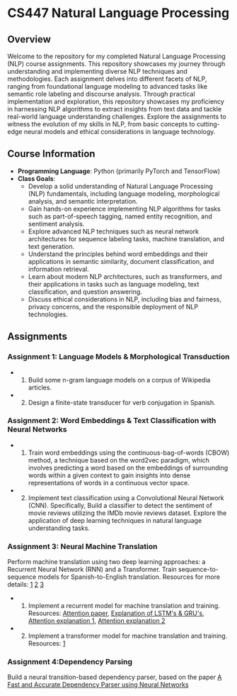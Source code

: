 # CS447 Natural Language Processing

## Overview
Welcome to the repository for my completed Natural Language Processing (NLP) course assignments. This repository showcases my journey through understanding and implementing diverse NLP techniques and methodologies. Each assignment delves into different facets of NLP, ranging from foundational language modeling to advanced tasks like semantic role labeling and discourse analysis. Through practical implementation and exploration, this repository showcases my proficiency in harnessing NLP algorithms to extract insights from text data and tackle real-world language understanding challenges. Explore the assignments to witness the evolution of my skills in NLP, from basic concepts to cutting-edge neural models and ethical considerations in language technology.

## Course Information
- **Programming Language**: Python (primarily PyTorch and TensorFlow)
- **Class Goals**:
  - Develop a solid understanding of Natural Language Processing (NLP) fundamentals, including language modeling, morphological analysis, and semantic interpretation.
  - Gain hands-on experience implementing NLP algorithms for tasks such as part-of-speech tagging, named entity recognition, and sentiment analysis.
  - Explore advanced NLP techniques such as neural network architectures for sequence labeling tasks, machine translation, and text generation.
  - Understand the principles behind word embeddings and their applications in semantic similarity, document classification, and information retrieval.
  - Learn about modern NLP architectures, such as transformers, and their applications in tasks such as language modeling, text classification, and question answering.
  - Discuss ethical considerations in NLP, including bias and fairness, privacy concerns, and the responsible deployment of NLP technologies.

## Assignments

### Assignment 1: Language Models & Morphological Transduction
- 1) Build some n-gram language models on a corpus of Wikipedia articles.
- 2) Design a finite-state transducer for verb conjugation in Spanish.

### Assignment 2: Word Embeddings & Text Classification with Neural Networks
- 1) Train word embeddings using the continuous-bag-of-words (CBOW) method, a technique based on the word2vec paradigm, which involves predicting a word based on the embeddings of surrounding words within a given context to gain insights into dense representations of words in a continuous vector space.
- 2) Implement text classification using a Convolutional Neural Network (CNN). Specifically, Build a classifier to detect the sentiment of movie reviews utilizing the IMDb movie reviews dataset. Explore the application of deep learning techniques in natural language understanding tasks.

### Assignment 3: Neural Machine Translation
Perform machine translation using two deep learning approaches: a Recurrent Neural Network (RNN) and a Transformer. Train sequence-to-sequence models for Spanish-to-English translation. Resources for more details: [1](https://papers.nips.cc/paper/5346-sequence-to-sequence-learning-with-neural-networks.pdf) [2](https://pytorch.org/tutorials/intermediate/seq2seq_translation_tutorial.html) [3](https://arxiv.org/pdf/1409.0473.pdf)
- 1) Implement a recurrent model for machine translation and training. Resources: [Attention paper](https://arxiv.org/pdf/1409.0473.pdf), [Explanation of LSTM's & GRU's](https://towardsdatascience.com/illustrated-guide-to-lstms-and-gru-s-a-step-by-step-explanation-44e9eb85bf21), [Attention explanation 1](https://towardsdatascience.com/attention-in-neural-networks-e66920838742), [Attention explanation 2](https://towardsdatascience.com/attention-and-its-different-forms-7fc3674d14dc)
- 2) Implement a transformer model for machine translation and training. Resources: [1](https://arxiv.org/pdf/1706.03762.pdf)

### Assignment 4:Dependency Parsing
Build a neural transition-based dependency parser, based on the paper [A Fast and Accurate Dependency Parser using Neural Networks](https://nlp.stanford.edu/pubs/emnlp2014-depparser.pdf)

